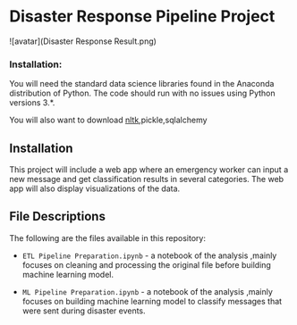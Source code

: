 # Disaster Response Pipeline Project
![avatar](Disaster Response Result.png)

### Installation:
You will need the standard data science libraries found in the Anaconda distribution of Python.  The code should run with no issues using Python versions 3.*.  

You will also want to download [nltk](https://www.nltk.org/data.html),pickle,sqlalchemy

## Installation <a name="installation"></a>
This project will include a web app where an emergency worker can input a new message and get classification results in several categories. The web app will also display visualizations of the data. 

## File Descriptions <a name="files"></a>

The following are the files available in this repository:

* `ETL Pipeline Preparation.ipynb` - a notebook of the analysis ,mainly focuses on  cleaning and processing the original file before building machine learning model.

* `ML Pipeline Preparation.ipynb` - a notebook of the analysis ,mainly focuses on building machine learning model to classify messages that were sent during disaster events.

